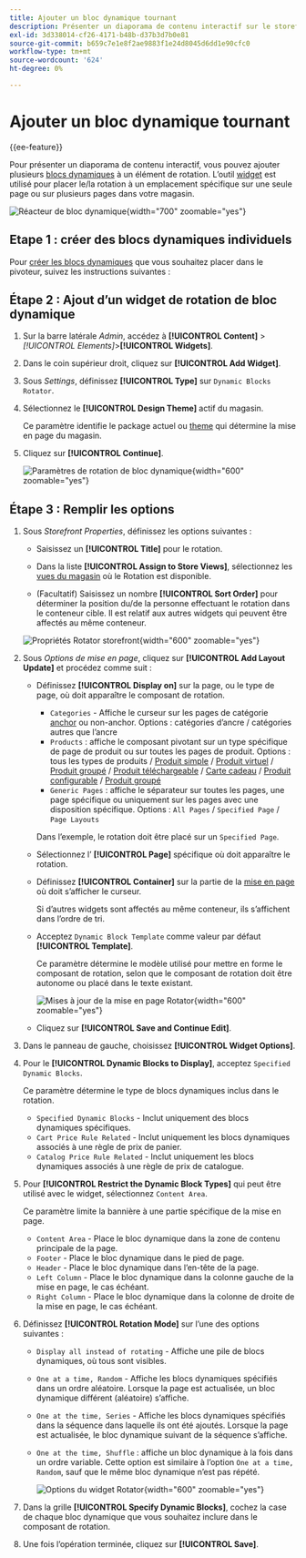 ```yaml
---
title: Ajouter un bloc dynamique tournant
description: Présenter un diaporama de contenu interactif sur le storefront en ajoutant plusieurs blocs dynamiques à un élément de rotation.
exl-id: 3d338014-cf26-4171-b48b-d37b3d7b0e81
source-git-commit: b659c7e1e8f2ae9883f1e24d8045d6dd1e90cfc0
workflow-type: tm+mt
source-wordcount: '624'
ht-degree: 0%

---
```


# Ajouter un bloc dynamique tournant

{{ee-feature}}

Pour présenter un diaporama de contenu interactif, vous pouvez ajouter plusieurs [blocs dynamiques](dynamic-blocks.md) à un élément de rotation. L’outil [widget](widgets.md) est utilisé pour placer le/la rotation à un emplacement spécifique sur une seule page ou sur plusieurs pages dans votre magasin.

![Réacteur de bloc dynamique](./assets/widget-dynamic-block-rotator.png){width="700" zoomable="yes"}

## Etape 1 : créer des blocs dynamiques individuels

Pour [créer les blocs dynamiques](dynamic-blocks.md) que vous souhaitez placer dans le pivoteur, suivez les instructions suivantes :

## Étape 2 : Ajout d’un widget de rotation de bloc dynamique

1. Sur la barre latérale _Admin_, accédez à **[!UICONTROL Content]** > _[!UICONTROL Elements]_>**[!UICONTROL Widgets]**.

1. Dans le coin supérieur droit, cliquez sur **[!UICONTROL Add Widget]**.

1. Sous _Settings_, définissez **[!UICONTROL Type]** sur `Dynamic Blocks Rotator`.

1. Sélectionnez le **[!UICONTROL Design Theme]** actif du magasin.

   Ce paramètre identifie le package actuel ou [theme](themes.md) qui détermine la mise en page du magasin.

1. Cliquez sur **[!UICONTROL Continue]**.

   ![Paramètres de rotation de bloc dynamique](./assets/widget-dynamic-block-rotator-settings.png){width="600" zoomable="yes"}

## Étape 3 : Remplir les options

1. Sous _Storefront Properties_, définissez les options suivantes :

   - Saisissez un **[!UICONTROL Title]** pour le rotation.

   - Dans la liste **[!UICONTROL Assign to Store Views]**, sélectionnez les [vues du magasin](../getting-started/websites-stores-views.md) où le Rotation est disponible.

   - (Facultatif) Saisissez un nombre **[!UICONTROL Sort Order]** pour déterminer la position du/de la personne effectuant le rotation dans le conteneur cible. Il est relatif aux autres widgets qui peuvent être affectés au même conteneur.

   ![Propriétés Rotator storefront](./assets/widget-dynamic-block-rotator-storefront-properties.png){width="600" zoomable="yes"}

1. Sous _Options de mise en page_, cliquez sur **[!UICONTROL Add Layout Update]** et procédez comme suit :

   - Définissez **[!UICONTROL Display on]** sur la page, ou le type de page, où doit apparaître le composant de rotation.

      - `Categories` - Affiche le curseur sur les pages de catégorie [anchor](../catalog/navigation-layered.md) ou non-anchor. Options : catégories d’ancre / catégories autres que l’ancre
      - `Products` : affiche le composant pivotant sur un type spécifique de page de produit ou sur toutes les pages de produit. Options : tous les types de produits / [Produit simple](../catalog/product-create-simple.md) / [Produit virtuel](../catalog/product-create-virtual.md) / [Produit groupé](../catalog/product-create-bundle.md) / [Produit téléchargeable](../catalog/product-create-downloadable.md) / [Carte cadeau](../catalog/product-gift-card-create.md) / [Produit configurable](../catalog/product-create-configurable.md) / [Produit groupé](../catalog/product-create-grouped.md)
      - `Generic Pages` : affiche le séparateur sur toutes les pages, une page spécifique ou uniquement sur les pages avec une disposition spécifique. Options : `All Pages` / `Specified Page` / `Page Layouts`

     Dans l’exemple, le rotation doit être placé sur un `Specified Page`.

   - Sélectionnez l’ **[!UICONTROL Page]** spécifique où doit apparaître le rotation.

   - Définissez **[!UICONTROL Container]** sur la partie de la [mise en page](page-layout.md#standard-page-layouts) où doit s’afficher le curseur.

     Si d’autres widgets sont affectés au même conteneur, ils s’affichent dans l’ordre de tri.

   - Acceptez `Dynamic Block Template` comme valeur par défaut **[!UICONTROL Template]**.

     Ce paramètre détermine le modèle utilisé pour mettre en forme le composant de rotation, selon que le composant de rotation doit être autonome ou placé dans le texte existant.

     ![Mises à jour de la mise en page Rotator](./assets/widget-dynamic-block-rotator-layout-updates.png){width="600" zoomable="yes"}

   - Cliquez sur **[!UICONTROL Save and Continue Edit]**.

1. Dans le panneau de gauche, choisissez **[!UICONTROL Widget Options]**.

1. Pour le **[!UICONTROL Dynamic Blocks to Display]**, acceptez `Specified Dynamic Blocks`.

   Ce paramètre détermine le type de blocs dynamiques inclus dans le rotation.

   - `Specified Dynamic Blocks` - Inclut uniquement des blocs dynamiques spécifiques.
   - `Cart Price Rule Related` - Inclut uniquement les blocs dynamiques associés à une règle de prix de panier.
   - `Catalog Price Rule Related` - Inclut uniquement les blocs dynamiques associés à une règle de prix de catalogue.

1. Pour **[!UICONTROL Restrict the Dynamic Block Types]** qui peut être utilisé avec le widget, sélectionnez `Content Area`.

   Ce paramètre limite la bannière à une partie spécifique de la mise en page.

   - `Content Area` - Place le bloc dynamique dans la zone de contenu principale de la page.
   - `Footer` - Place le bloc dynamique dans le pied de page.
   - `Header` - Place le bloc dynamique dans l’en-tête de la page.
   - `Left Column` - Place le bloc dynamique dans la colonne gauche de la mise en page, le cas échéant.
   - `Right Column` - Place le bloc dynamique dans la colonne de droite de la mise en page, le cas échéant.

1. Définissez **[!UICONTROL Rotation Mode]** sur l’une des options suivantes :

   - `Display all instead of rotating` - Affiche une pile de blocs dynamiques, où tous sont visibles.
   - `One at a time, Random` - Affiche les blocs dynamiques spécifiés dans un ordre aléatoire. Lorsque la page est actualisée, un bloc dynamique différent (aléatoire) s’affiche.
   - `One at the time, Series` - Affiche les blocs dynamiques spécifiés dans la séquence dans laquelle ils ont été ajoutés. Lorsque la page est actualisée, le bloc dynamique suivant de la séquence s’affiche.
   - `One at the time, Shuffle` : affiche un bloc dynamique à la fois dans un ordre variable. Cette option est similaire à l’option `One at a time, Random`, sauf que le même bloc dynamique n’est pas répété.

     ![Options du widget Rotator](./assets/widget-dynamic-block-rotator-widget-options.png){width="600" zoomable="yes"}

1. Dans la grille **[!UICONTROL Specify Dynamic Blocks]**, cochez la case de chaque bloc dynamique que vous souhaitez inclure dans le composant de rotation.

1. Une fois l’opération terminée, cliquez sur **[!UICONTROL Save]**.

